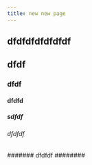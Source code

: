 ```yaml
---
title: new new page
---
```


## dfdfdfdfdfdfdf
## dfdf
### dfdf
#### dfdfd
##### sdfdf
###### dfdfdf
####### dfdfdf
########
